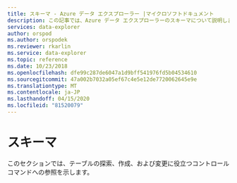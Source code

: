```yaml
---
title: スキーマ - Azure データ エクスプローラー |マイクロソフトドキュメント
description: この記事では、Azure データ エクスプローラーのスキーマについて説明します。
services: data-explorer
author: orspod
ms.author: orspodek
ms.reviewer: rkarlin
ms.service: data-explorer
ms.topic: reference
ms.date: 10/23/2018
ms.openlocfilehash: dfe99c287de6047a1d9bff541976fd5b04534610
ms.sourcegitcommit: 47a002b7032a05ef67c4e5e12de7720062645e9e
ms.translationtype: MT
ms.contentlocale: ja-JP
ms.lasthandoff: 04/15/2020
ms.locfileid: "81520079"
---
```

# <a name="schema"></a>スキーマ

このセクションでは、テーブルの探索、作成、および変更に役立つコントロール コマンドへの参照を示します。